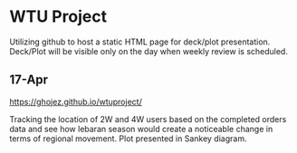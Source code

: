 # WTU Project

Utilizing github to host a static HTML page for deck/plot presentation. Deck/Plot will be visible only on the day when weekly review is scheduled.

## 17-Apr
https://ghojez.github.io/wtuproject/

Tracking the location of 2W and 4W users based on the completed orders data and see how lebaran season would create a noticeable change in terms of regional movement. Plot presented in Sankey diagram.
